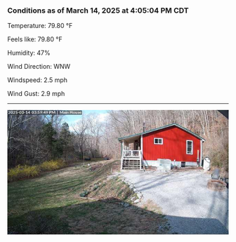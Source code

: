 ### Conditions as of March 14, 2025 at 4:05:04 PM CDT 

Temperature: 79.80 &deg;F

Feels like: 79.80 &deg;F

Humidity: 47%

Wind Direction: WNW

Windspeed: 2.5 mph

Wind Gust: 2.9 mph

---

<img src="./images/latest.jpeg"/>

